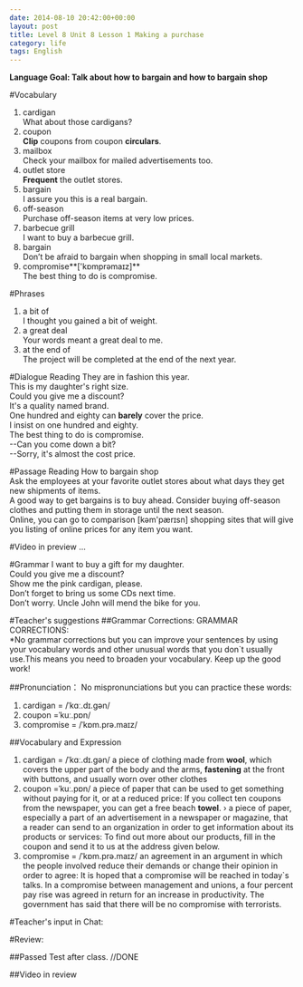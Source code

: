 ```yaml
---
date: 2014-08-10 20:42:00+00:00
layout: post
title: Level 8 Unit 8 Lesson 1 Making a purchase
category: life
tags: English
---
```

**Language Goal: Talk about how to bargain and how to bargain shop**

#Vocabulary
1. cardigan  
What about those cardigans?
2. coupon  
**Clip** coupons from coupon **circulars**.
3. mailbox  
Check your mailbox for mailed advertisements too.
4. outlet store  
**Frequent** the outlet stores.
5. bargain  
I assure you this is a real bargain.
6. off-season  
Purchase off-season items at very low prices.
7. barbecue grill  
I want to buy a barbecue grill.
8. bargain  
Don’t be afraid to bargain when shopping in small local markets.
9. compromise**['kɒmprəmaɪz]**  
The best thing to do is compromise.  

#Phrases 
1. a bit of  
I thought you gained a bit of weight.
2. a great deal  
Your words meant a great deal to me.
3. at the end of  
The project will be completed at the end of the next year.

#Dialogue Reading
They are in fashion this year.  
This is my daughter's right size.  
Could you give me a discount?  
It's a quality named brand.  
One hundred and eighty can **barely** cover the price.  
I insist on one hundred and eighty.  
The best thing to do is compromise.  
--Can you come down a bit?  
--Sorry, it's almost the cost price.

#Passage Reading
How to bargain shop  
Ask the employees at your favorite outlet stores about what days they get new shipments of items.  
A good way to get bargains is to buy ahead. Consider buying off-season clothes and putting them in storage until the next season.  
Online, you can go to comparison [kəm'pærɪsn] shopping sites that will give you listing of online prices for any item you want.

#Video in preview
...

#Grammar
I want to buy a gift for my daughter.  
Could you give me a discount?   
Show me the pink cardigan, please.  
Don’t forget to bring us some CDs next time.  
Don’t worry. Uncle John will mend the bike for you.

#Teacher's suggestions
##Grammar Corrections:
GRAMMAR CORRECTIONS:  
*No grammar corrections but you can improve your sentences by using your vocabulary words and other unusual words that you don`t usually use.This means you need to broaden your vocabulary. Keep up the good work!

##Pronunciation：
No mispronunciations but you can practice these words:  
1. cardigan = /ˈkɑː.dɪ.ɡən/
2. coupon =ˈkuː.pɒn/
3. compromise = /ˈkɒm.prə.maɪz/


##Vocabulary and Expression

1. cardigan = /ˈkɑː.dɪ.ɡən/ a piece of clothing made from **wool**, which covers the upper part of the body and the arms, **fastening** at the front with buttons, and usually worn over other clothes
2. coupon =ˈkuː.pɒn/ a piece of paper that can be used to get something without paying for it, or at a reduced price: If you collect ten coupons from the newspaper, you can get a free beach **towel**. › a piece of paper, especially a part of an advertisement in a newspaper or magazine, that a reader can send to an organization in order to get information about its products or services: To find out more about our products, fill in the coupon and send it to us at the address given below.
3. compromise = /ˈkɒm.prə.maɪz/ an agreement in an argument in which the people involved reduce their demands or change their opinion in order to agree: It is hoped that a compromise will be reached in today`s talks. In a compromise between management and unions, a four percent pay rise was agreed in return for an increase in productivity. The government has said that there will be no compromise with terrorists.
 
#Teacher's input in Chat:  


#Review:

##Passed Test after class.
//DONE

##Video in review


